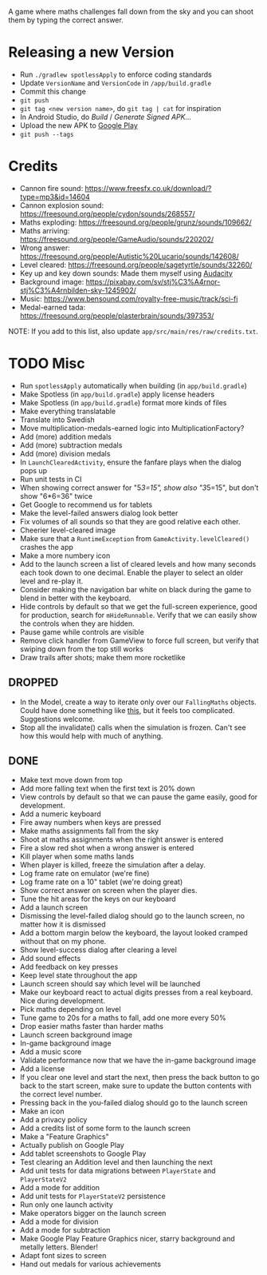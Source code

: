A game where maths challenges fall down from the sky and you can shoot
them by typing the correct answer.

# Releasing a new Version
* Run `./gradlew spotlessApply` to enforce coding standards
* Update `VersionName` and `VersionCode` in `/app/build.gradle`
* Commit this change
* `git push`
* `git tag <new version name>`, do `git tag | cat` for inspiration
* In Android Studio, do *Build* / *Generate Signed APK...*
* Upload the new APK to [Google Play](https://play.google.com/apps/publish)
* `git push --tags`

# Credits
* Cannon fire sound: <https://www.freesfx.co.uk/download/?type=mp3&id=14604>
* Cannon explosion sound: <https://freesound.org/people/cydon/sounds/268557/>
* Maths exploding: <https://freesound.org/people/grunz/sounds/109662/>
* Maths arriving: <https://freesound.org/people/GameAudio/sounds/220202/>
* Wrong answer: <https://freesound.org/people/Autistic%20Lucario/sounds/142608/>
* Level cleared: <https://freesound.org/people/sagetyrtle/sounds/32260/>
* Key up and key down sounds: Made them myself using
  [Audacity](https://www.audacityteam.org/download/)
* Background image: <https://pixabay.com/sv/stj%C3%A4rnor-stj%C3%A4rnbilden-sky-1245902/>
* Music: <https://www.bensound.com/royalty-free-music/track/sci-fi>
* Medal-earned tada: <https://freesound.org/people/plasterbrain/sounds/397353/>

NOTE: If you add to this list, also update
`app/src/main/res/raw/credits.txt`.

# TODO Misc
* Run `spotlessApply` automatically when building (in `app/build.gradle`)
* Make Spotless (in `app/build.gradle`) apply license headers
* Make Spotless (in `app/build.gradle`) format more kinds of files
* Make everything translatable
* Translate into Swedish
* Move multiplication-medals-earned logic into MultiplicationFactory?
* Add (more) addition medals
* Add (more) subtraction medals
* Add (more) division medals
* In `LaunchClearedActivity`, ensure the fanfare plays when the dialog
  pops up
* Run unit tests in CI
* When showing correct answer for "5*3=15", show also "3*5=15", but
  don't show "6*6=36" twice
* Get Google to recommend us for tablets
* Make the level-failed answers dialog look better
* Fix volumes of all sounds so that they are good relative each other.
* Cheerier level-cleared image
* Make sure that a `RuntimeException` from `GameActivity.levelCleared()`
  crashes the app
* Make a more numbery icon
* Add to the launch screen a list of cleared levels and how many seconds
  each took down to one decimal. Enable the player to select an older
  level and re-play it.
* Consider making the navigation bar white on black during the game to
  blend in better with the keyboard.
* Hide controls by default so that we get the full-screen experience,
  good for production, search for `mHideRunnable`. Verify that we can
  easily show the controls when they are hidden.
* Pause game while controls are visible
* Remove click handler from GameView to force full screen, but verify
  that swiping down from the top still works
* Draw trails after shots; make them more rocketlike

## DROPPED
* In the Model, create a way to iterate only over our `FallingMaths`
  objects. Could have done something like
  [this](https://codereview.stackexchange.com/a/112111/159546), but it
  feels too complicated. Suggestions welcome.
* Stop all the invalidate() calls when the simulation is frozen. Can't
  see how this would help with much of anything.

## DONE
* Make text move down from top
* Add more falling text when the first text is 20% down
* View controls by default so that we can pause the game easily, good
  for development.
* Add a numeric keyboard
* Fire away numbers when keys are pressed
* Make maths assignments fall from the sky
* Shoot at maths assignments when the right answer is entered
* Fire a slow red shot when a wrong answer is entered
* Kill player when some maths lands
* When player is killed, freeze the simulation after a delay.
* Log frame rate on emulator (we're fine)
* Log frame rate on a 10" tablet (we're doing great)
* Show correct answer on screen when the player dies.
* Tune the hit areas for the keys on our keyboard
* Add a launch screen
* Dismissing the level-failed dialog should go to the launch screen, no
  matter how it is dismissed
* Add a bottom margin below the keyboard, the layout looked cramped
  without that on my phone.
* Show level-success dialog after clearing a level
* Add sound effects
* Add feedback on key presses
* Keep level state throughout the app
* Launch screen should say which level will be launched
* Make our keyboard react to actual digits presses from a real keyboard.
  Nice during development.
* Pick maths depending on level
* Tune game to 20s for a maths to fall, add one more every 50%
* Drop easier maths faster than harder maths
* Launch screen background image
* In-game background image
* Add a music score
* Validate performance now that we have the in-game background image
* Add a license
* If you clear one level and start the next, then press the back button
  to go back to the start screen, make sure to update the button
  contents with the correct level number.
* Pressing back in the you-failed dialog should go to the launch screen
* Make an icon
* Add a privacy policy
* Add a credits list of some form to the launch screen
* Make a "Feature Graphics"
* Actually publish on Google Play
* Add tablet screenshots to Google Play
* Test clearing an Addition level and then launching the next
* Add unit tests for data migrations between `PlayerState` and `PlayerStateV2`
* Add a mode for addition
* Add unit tests for `PlayerStateV2` persistence
* Run only one launch activity
* Make operators bigger on the launch screen
* Add a mode for division
* Add a mode for subtraction
* Make Google Play Feature Graphics nicer, starry background and metally
  letters. Blender!
* Adapt font sizes to screen
* Hand out medals for various achievements

